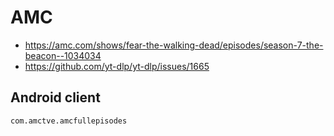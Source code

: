 # AMC

- https://amc.com/shows/fear-the-walking-dead/episodes/season-7-the-beacon--1034034
- https://github.com/yt-dlp/yt-dlp/issues/1665

## Android client

~~~
com.amctve.amcfullepisodes
~~~
